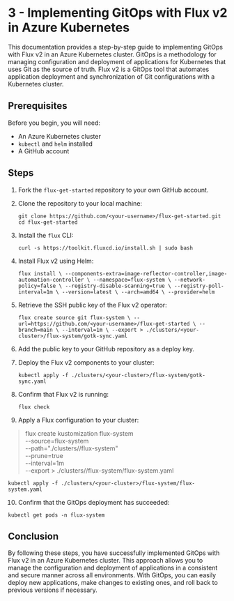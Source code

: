 # 3 - Implementing GitOps with Flux v2 in Azure Kubernetes

This documentation provides a step-by-step guide to implementing GitOps with Flux v2 in an Azure Kubernetes cluster. GitOps is a methodology for managing configuration and deployment of applications for Kubernetes that uses Git as the source of truth. Flux v2 is a GitOps tool that automates application deployment and synchronization of Git configurations with a Kubernetes cluster.

## Prerequisites

Before you begin, you will need:

-   An Azure Kubernetes cluster
-   `kubectl` and `helm` installed
-   A GitHub account

## Steps

1.  Fork the `flux-get-started` repository to your own GitHub account.
    
2.  Clone the repository to your local machine:
        
    `git clone https://github.com/<your-username>/flux-get-started.git
    cd flux-get-started` 
    
3.  Install the `flux` CLI:
        
    `curl -s https://toolkit.fluxcd.io/install.sh | sudo bash` 
    
4.  Install Flux v2 using Helm:
        
    `flux install \
    --components-extra=image-reflector-controller,image-automation-controller \
    --namespace=flux-system \
    --network-policy=false \
    --registry-disable-scanning=true \
    --registry-poll-interval=1m \
    --version=latest \
    --arch=amd64 \
    --provider=helm` 
    
5.  Retrieve the SSH public key of the Flux v2 operator:
        
    `flux create source git flux-system \
    --url=https://github.com/<your-username>/flux-get-started \
    --branch=main \
    --interval=1m \
    --export > ./clusters/<your-cluster>/flux-system/gotk-sync.yaml` 
    
6.  Add the public key to your GitHub repository as a deploy key.
    
7.  Deploy the Flux v2 components to your cluster:
        
    `kubectl apply -f ./clusters/<your-cluster>/flux-system/gotk-sync.yaml` 
    
8.  Confirm that Flux v2 is running:
        
    `flux check` 
    
1.  Apply a Flux configuration to your cluster:
    

> flux create kustomization flux-system \
>     --source=flux-system \
>     --path="./clusters/<your-cluster>/flux-system" \
>     --prune=true \
>     --interval=1m \
>     --export > ./clusters/<your-cluster>/flux-system/flux-system.yaml

    kubectl apply -f ./clusters/<your-cluster>/flux-system/flux-system.yaml

10.  Confirm that the GitOps deployment has succeeded:
        
`kubectl get pods -n flux-system` 

    

## Conclusion

By following these steps, you have successfully implemented GitOps with Flux v2 in an Azure Kubernetes cluster. This approach allows you to manage the configuration and deployment of applications in a consistent and secure manner across all environments. With GitOps, you can easily deploy new applications, make changes to existing ones, and roll back to previous versions if necessary.

